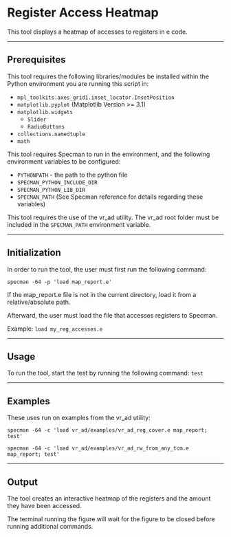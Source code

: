 # Register Access Heatmap
This tool displays a heatmap of accesses to registers in e code.

----------------------
Prerequisites
----------------------
This tool requires the following libraries/modules be installed within the Python
environment you are running this script in:
* `mpl_toolkits.axes_grid1.inset_locator.InsetPosition`
* `matplotlib.pyplot` (Matplotlib Version >= 3.1)
* `matplotlib.widgets`
   * `Slider`
   * `RadioButtons`
* `collections.namedtuple`
* `math`


This tool requires Specman to run in the environment, and the following environment variables to be configured:
* `PYTHONPATH` - the path to the python file
* `SPECMAN_PYTHON_INCLUDE_DIR`
* `SPECMAN_PYTHON_LIB_DIR`
* `SPECMAN_PATH`
(See Specman reference for details regarding these variables)
    
This tool requires the use of the vr_ad utility.
The vr_ad root folder must be included in the `SPECMAN_PATH` environment variable.


----------------------
Initialization
----------------------
In order to run the tool, the user must first run the following command:

`specman -64 -p 'load map_report.e'`

   
If the map_report.e file is not in the current directory, load it from a relative/absolute path.

Afterward, the user must load the file that accesses registers to Specman.

Example: `load my_reg_accesses.e`


----------------------
Usage
----------------------
To run the tool, start the test by running the following command:
	`test`


----------------------
Examples
----------------------
These uses run on examples from the vr_ad utility:

`specman -64 -c 'load vr_ad/examples/vr_ad_reg_cover.e map_report; test'`

`specman -64 -c 'load vr_ad/examples/vr_ad_rw_from_any_tcm.e map_report; test'`

---------------------
Output
----------------------
The tool creates an interactive heatmap of the registers and the amount they have been accessed.

The terminal running the figure will wait for the figure to be closed before running additional commands.
